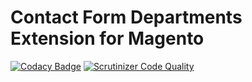 # Contact Form Departments Extension for Magento

[![Codacy Badge](https://api.codacy.com/project/badge/Grade/a4c48c353bc345788df4e3b2d94932b4)](https://www.codacy.com/app/raivis-vitols/magento-contact-form-departments)
[![Scrutinizer Code Quality](https://scrutinizer-ci.com/g/raivis-vitols/magento-contact-form-departments/badges/quality-score.png?b=master)](https://scrutinizer-ci.com/g/raivis-vitols/magento-contact-form-departments/?branch=master)